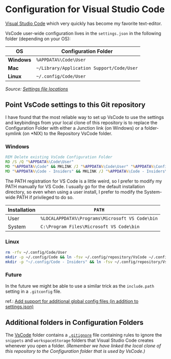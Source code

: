 # Configuration for Visual Studio Code

[Visual Studio Code](https://code.visualstudio.com/) which very quickly has become my favorite text-editor.

VsCode user-wide configuration lives in the `settings.json` in the following folder (depending on your OS):

| OS | Configuration Folder |
| - | - |
| **Windows** | `%APPDATA%\Code\User` |
| **Mac** | `~/Library/Application Support/Code/User` |
| **Linux** | `~/.config/Code/User` |

*Source: [Settings file locations](https://code.visualstudio.com/docs/getstarted/settings#_settings-file-locations)*

## Point VsCode settings to this Git repository

I have found that the most reliable way to set up VsCode to use the settings and keybindings from your local clone of this repository is to replace the Configuration Folder with either a Junction link (on Windows) or a folder-symlink (on *NIX) to the Repository VsCode folder.

### Windows

``` cmd
REM Delete existing VsCode Configuration Folder
RD /S /Q "%APPDATA%\Code\User"
MD "%APPDATA%\Code" && MKLINK /J "%APPDATA%\Code\User" "%APPDATA%\Configuration Repository\VsCode"
MD "%APPDATA%\Code - Insiders" && MKLINK /J "%APPDATA%\Code - Insiders\User" "%APPDATA%\Configuration Repository\VsCode"
```

The PATH registration for VS Code is a little weird, so I prefer to modify my PATH manually for VS Code. I usually go for the default installation directory, so even when using a user install, I prefer to modify the System-wide PATH if privileged to do so.

|Installation|`PATH`|
|-|-|
|User|`%LOCALAPPDATA%\Programs\Microsoft VS Code\bin`|
|System|`C:\Program Files\Microsoft VS Code\bin`|

### Linux

``` sh
rm -rfv ~/.config/Code/User
mkdir -p ~/.config/Code && ln -fsv ~/.config/repository/VsCode ~/.config/Code/User
mkdir -p "~/.config/Code - Insiders" && ln -fsv ~/.config/repository/VsCode "~/.config/Code - Insiders/User"
```

### Future

In the future we might be able to use a similar trick as the `include.path` setting in a `.gitconfig` file.

ref.: [Add support for additional global config files (in addition to settings.json)](https://github.com/Microsoft/vscode/issues/17634)

## Additional folders in Configuration Folders

The [VsCode](../VsCode) folder contains a [`.gitignore`](./.gitignore) file containing rules to ignore the `snippets` and `workspaceStorage` folders that Visual Studio Code creates whenever you open a folder. *(Remember we have linked the local clone of this repository to the Configuration folder that is used by VsCode.)*
